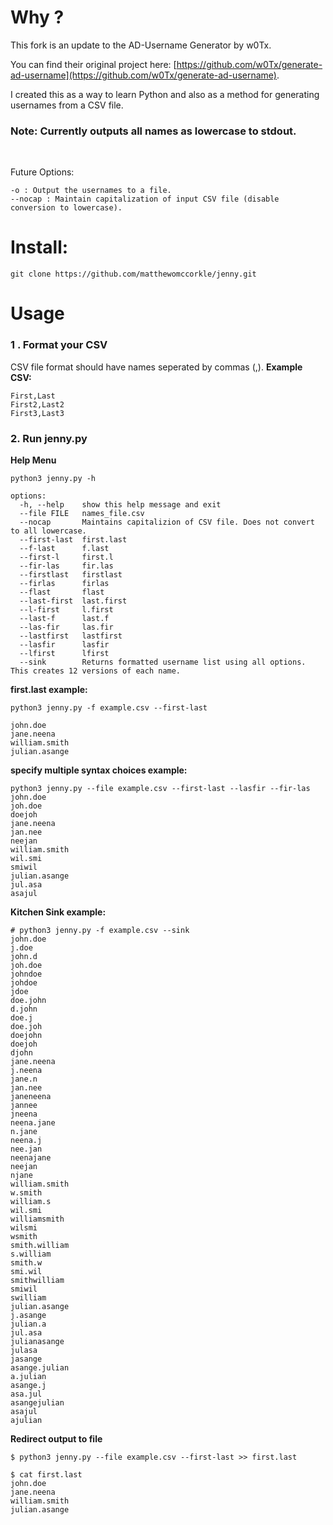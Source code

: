 # Why ?


This fork is an update to the AD-Username Generator by w0Tx.

You can find their original project here: [https://github.com/w0Tx/generate-ad-username](https://github.com/w0Tx/generate-ad-username).

I created this as a way to learn Python and also as a method for generating usernames from a CSV file. 
<br>
### Note: Currently outputs all names as lowercase to stdout.
<br>

Future Options:
```
-o : Output the usernames to a file.
--nocap : Maintain capitalization of input CSV file (disable conversion to lowercase).
```

# Install:

```
git clone https://github.com/matthewomccorkle/jenny.git
```

# Usage

### 1 . Format your CSV

CSV file format should have names seperated by commas (,).
**Example CSV:**

```
First,Last
First2,Last2
First3,Last3
```
### 2. Run jenny.py

**Help Menu**
```
python3 jenny.py -h

options:
  -h, --help    show this help message and exit
  --file FILE   names_file.csv
  --nocap       Maintains capitalizion of CSV file. Does not convert to all lowercase.
  --first-last  first.last
  --f-last      f.last
  --first-l     first.l
  --fir-las     fir.las
  --firstlast   firstlast
  --firlas      firlas
  --flast       flast
  --last-first  last.first
  --l-first     l.first
  --last-f      last.f
  --las-fir     las.fir
  --lastfirst   lastfirst
  --lasfir      lasfir
  --lfirst      lfirst
  --sink        Returns formatted username list using all options. This creates 12 versions of each name.
```
**first.last example:**
```
python3 jenny.py -f example.csv --first-last

john.doe
jane.neena
william.smith
julian.asange
```

**specify multiple syntax choices example:**
```
python3 jenny.py --file example.csv --first-last --lasfir --fir-las
john.doe
joh.doe
doejoh
jane.neena
jan.nee
neejan
william.smith
wil.smi
smiwil
julian.asange
jul.asa
asajul
```

**Kitchen Sink example:**  

```
# python3 jenny.py -f example.csv --sink
john.doe
j.doe
john.d
joh.doe
johndoe
johdoe
jdoe
doe.john
d.john
doe.j
doe.joh
doejohn
doejoh
djohn
jane.neena
j.neena
jane.n
jan.nee
janeneena
jannee
jneena
neena.jane
n.jane
neena.j
nee.jan
neenajane
neejan
njane
william.smith
w.smith
william.s
wil.smi
williamsmith
wilsmi
wsmith
smith.william
s.william
smith.w
smi.wil
smithwilliam
smiwil
swilliam
julian.asange
j.asange
julian.a
jul.asa
julianasange
julasa
jasange
asange.julian
a.julian
asange.j
asa.jul
asangejulian
asajul
ajulian
```

**Redirect output to file**
```
$ python3 jenny.py --file example.csv --first-last >> first.last

$ cat first.last 
john.doe
jane.neena
william.smith
julian.asange
